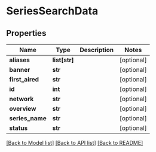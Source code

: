 # SeriesSearchData

## Properties
Name | Type | Description | Notes
------------ | ------------- | ------------- | -------------
**aliases** | **list[str]** |  | [optional] 
**banner** | **str** |  | [optional] 
**first_aired** | **str** |  | [optional] 
**id** | **int** |  | [optional] 
**network** | **str** |  | [optional] 
**overview** | **str** |  | [optional] 
**series_name** | **str** |  | [optional] 
**status** | **str** |  | [optional] 

[[Back to Model list]](../README.md#documentation-for-models) [[Back to API list]](../README.md#documentation-for-api-endpoints) [[Back to README]](../README.md)


